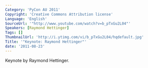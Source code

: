 ```yaml
---
Category: 'PyCon AU 2011'
Copyright: 'Creative Commons Attribution license'
Language: 'English'
SourceUrl: '"http://www.youtube.com/watch?v=b_pTxGu2L04"'
Speakers: [Raymond Hettinger]
Tags: []
ThumbnailUrl: 'http://i.ytimg.com/vi/b_pTxGu2L04/hqdefault.jpg'
Title: '"Keynote: Raymond Hettinger"'
date: '2011-08-23'
---
```

Keynote by Raymond Hettinger.


